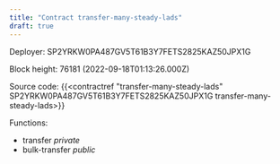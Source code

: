 ```yaml
---
title: "Contract transfer-many-steady-lads"
draft: true
---
```

Deployer: SP2YRKW0PA487GV5T61B3Y7FETS2825KAZ50JPX1G


 



Block height: 76181 (2022-09-18T01:13:26.000Z)

Source code: {{<contractref "transfer-many-steady-lads" SP2YRKW0PA487GV5T61B3Y7FETS2825KAZ50JPX1G transfer-many-steady-lads>}}

Functions:

* transfer _private_
* bulk-transfer _public_
